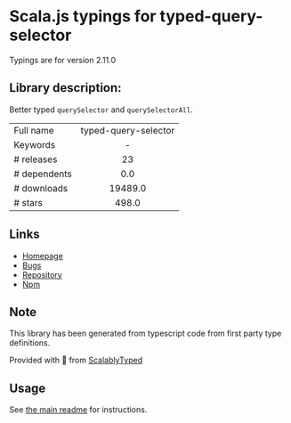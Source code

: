 
# Scala.js typings for typed-query-selector

Typings are for version 2.11.0

## Library description:
Better typed `querySelector` and `querySelectorAll`.

|                    |                 |
| ------------------ | :-------------: |
| Full name          | typed-query-selector |
| Keywords           | - |
| # releases         | 23 |
| # dependents       | 0.0 |
| # downloads        | 19489.0 |
| # stars            | 498.0 |

## Links
- [Homepage](https://github.com/g-plane/typed-query-selector#readme)
- [Bugs](https://github.com/g-plane/typed-query-selector/issues)
- [Repository](https://github.com/g-plane/typed-query-selector)
- [Npm](https://www.npmjs.com/package/typed-query-selector)
    


## Note
This library has been generated from typescript code from first party type definitions.

Provided with :purple_heart: from [ScalablyTyped](https://github.com/oyvindberg/ScalablyTyped)

## Usage
See [the main readme](../../readme.md) for instructions.


